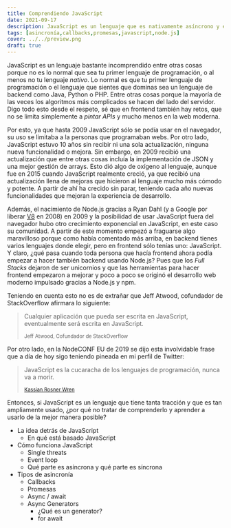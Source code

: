 ```yaml
---
title: Comprendiendo JavaScript
date: 2021-09-17
description: JavaScript es un lenguaje que es nativamente asíncrono y es clave entenderlo para poder trabajar con él eficientemente.
tags: [asincronía,callbacks,promesas,javascript,node.js]
cover: ../../preview.png
draft: true
---
```


JavaScript es un lenguaje bastante incomprendido entre otras cosas porque no es lo normal que sea tu primer lenguaje de programación, o al menos no tu lenguaje *nativo*. Lo normal es que tu primer lenguaje de programación o el lenguaje que sientes que dominas sea un lenguaje de backend como Java, Python o PHP. Entre otras cosas porque la mayoría de las veces los algoritmos más complicados se hacen del lado del servidor. Digo todo esto desde el respeto, sé que en frontend también hay retos, que no se limita simplemente a *pintar APIs* y mucho menos en la web moderna. 

Por esto, ya que hasta 2009 JavaScript sólo se podía usar en el navegador, su uso se limitaba a la personas que programaban webs. Por otro lado, JavaScript estuvo 10 años sin recibir ni una sola actualización, ninguna nueva funcionalidad o mejora. Sin embargo, en 2009 recibió una actualización que entre otras cosas incluía la implementación de JSON y una mejor gestión de arrays. Esto dió algo de oxígeno al lenguaje, aunque fue en 2015 cuando JavaScript realmente creció, ya que recibió una actualización llena de mejoras que hicieron al lenguaje mucho más cómodo y potente. A partir de ahí ha crecido sin parar, teniendo cada año nuevas funcionalidades que mejoran la experiencia de desarrollo. 

Además, el nacimiento de Node.js gracias a Ryan Dahl (y a Google por liberar [V8](https://v8.dev) en 2008) en 2009 y la posibilidad de usar JavaScript fuera del navegador hubo otro crecimiento exponencial en JavaScript, en este caso su comunidad. A partir de este momento empezó a fraguarse algo maravilloso porque como había comentado más arriba, en backend tienes varios lenguajes donde elegir, pero en frontend sólo tenías uno: JavaScript. Y claro, ¿qué pasa cuando toda persona que hacía frontend ahora podía empezar a hacer también backend usando Node.js? Pues que los *Full Stacks* dejaron de ser unicornios y que las herramientas para hacer frontend empezaron a mejorar y poco a poco se originó el desarrollo web moderno impulsado gracias a Node.js y npm.

Teniendo en cuenta esto no es de extrañar que Jeff Atwood, cofundador de StackOverflow afirmara lo siguiente:

> Cualquier aplicación que pueda ser escrita en JavaScript, eventualmente será escrita en JavaScript.
> 
> <small>Jeff Atwood, Cofundador de StackOverflow</small>

Por otro lado, en la NodeCONF EU de 2019 se dijo esta involvidable frase que a día de hoy sigo teniendo pineada en mi perfil de Twitter:

> JavaScript es la cucaracha de los lenguajes de programación, nunca va a morir.
> 
> <small>[Kassian Rosner Wren](https://twitter.com/nodebotanist)</small>

Entonces, si JavaScript es un lenguaje que tiene tanta tracción y que es tan ampliamente usado, ¿por qué no tratar de comprenderlo y aprender a usarlo de la mejor manera posible?



- La idea detrás de JavaScript
    - En qué está basado JavaScript
- Cómo funciona JavaScript
    - Single threats
    - Event loop
    - Qué parte es asíncrona y qué parte es síncrona
- Tipos de asincronía
    - Callbacks
    - Promesas
    - Async / await
    - Async Generators
        - ¿Qué es un generator?
        - for await
